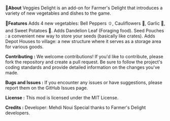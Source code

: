 **📜About**
Veggies Delight is an add-on for Farmer's Delight that introduces a variety of new vegetables and dishes to the game.

**🌾Features**
Adds 4 new vegetables: Bell Peppers 🫑, Cauliflowers 🥦, Garlic 🧄, and Sweet Potatoes 🍠. 
Adds Dandelion Leaf (Foraging food).
Seed Pouches  : a convenient new way to store your seeds (basically like crates).
Adds Depot Houses to village: a new structure where it serves as a storage area for various goods.

**Contributing :**
We welcome contributions! If you'd like to contribute, please fork the repository and create a pull request. Be sure to follow the project's coding standards and provide detailed information on the changes you've made.

**Bugs and Issues :**
If you encounter any issues or have suggestions, please report them on the GitHub Issues page.

**License :**
This mod is licensed under the MIT License.

**Credits :**
Developer: Mehdi Noui
Special thanks to Farmer's Delight developers.
